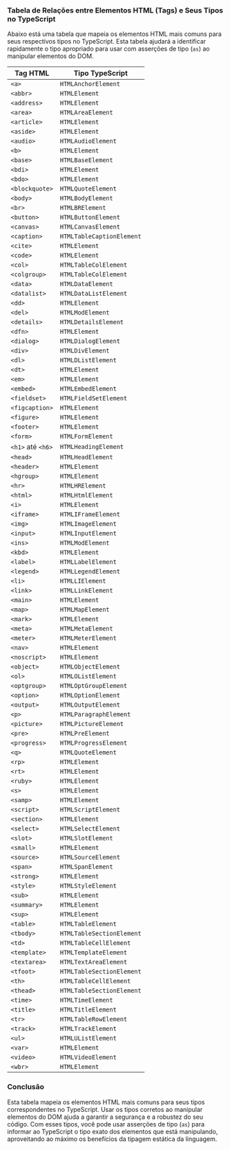 ### Tabela de Relações entre Elementos HTML (Tags) e Seus Tipos no TypeScript

Abaixo está uma tabela que mapeia os elementos HTML mais comuns para seus respectivos tipos no TypeScript. Esta tabela
ajudará a identificar rapidamente o tipo apropriado para usar com asserções de tipo (`as`) ao manipular elementos do
DOM.

| Tag HTML          | Tipo TypeScript           |
|-------------------|---------------------------|
| `<a>`             | `HTMLAnchorElement`       |
| `<abbr>`          | `HTMLElement`             |
| `<address>`       | `HTMLElement`             |
| `<area>`          | `HTMLAreaElement`         |
| `<article>`       | `HTMLElement`             |
| `<aside>`         | `HTMLElement`             |
| `<audio>`         | `HTMLAudioElement`        |
| `<b>`             | `HTMLElement`             |
| `<base>`          | `HTMLBaseElement`         |
| `<bdi>`           | `HTMLElement`             |
| `<bdo>`           | `HTMLElement`             |
| `<blockquote>`    | `HTMLQuoteElement`        |
| `<body>`          | `HTMLBodyElement`         |
| `<br>`            | `HTMLBRElement`           |
| `<button>`        | `HTMLButtonElement`       |
| `<canvas>`        | `HTMLCanvasElement`       |
| `<caption>`       | `HTMLTableCaptionElement` |
| `<cite>`          | `HTMLElement`             |
| `<code>`          | `HTMLElement`             |
| `<col>`           | `HTMLTableColElement`     |
| `<colgroup>`      | `HTMLTableColElement`     |
| `<data>`          | `HTMLDataElement`         |
| `<datalist>`      | `HTMLDataListElement`     |
| `<dd>`            | `HTMLElement`             |
| `<del>`           | `HTMLModElement`          |
| `<details>`       | `HTMLDetailsElement`      |
| `<dfn>`           | `HTMLElement`             |
| `<dialog>`        | `HTMLDialogElement`       |
| `<div>`           | `HTMLDivElement`          |
| `<dl>`            | `HTMLDListElement`        |
| `<dt>`            | `HTMLElement`             |
| `<em>`            | `HTMLElement`             |
| `<embed>`         | `HTMLEmbedElement`        |
| `<fieldset>`      | `HTMLFieldSetElement`     |
| `<figcaption>`    | `HTMLElement`             |
| `<figure>`        | `HTMLElement`             |
| `<footer>`        | `HTMLElement`             |
| `<form>`          | `HTMLFormElement`         |
| `<h1>` até `<h6>` | `HTMLHeadingElement`      |
| `<head>`          | `HTMLHeadElement`         |
| `<header>`        | `HTMLElement`             |
| `<hgroup>`        | `HTMLElement`             |
| `<hr>`            | `HTMLHRElement`           |
| `<html>`          | `HTMLHtmlElement`         |
| `<i>`             | `HTMLElement`             |
| `<iframe>`        | `HTMLIFrameElement`       |
| `<img>`           | `HTMLImageElement`        |
| `<input>`         | `HTMLInputElement`        |
| `<ins>`           | `HTMLModElement`          |
| `<kbd>`           | `HTMLElement`             |
| `<label>`         | `HTMLLabelElement`        |
| `<legend>`        | `HTMLLegendElement`       |
| `<li>`            | `HTMLLIElement`           |
| `<link>`          | `HTMLLinkElement`         |
| `<main>`          | `HTMLElement`             |
| `<map>`           | `HTMLMapElement`          |
| `<mark>`          | `HTMLElement`             |
| `<meta>`          | `HTMLMetaElement`         |
| `<meter>`         | `HTMLMeterElement`        |
| `<nav>`           | `HTMLElement`             |
| `<noscript>`      | `HTMLElement`             |
| `<object>`        | `HTMLObjectElement`       |
| `<ol>`            | `HTMLOListElement`        |
| `<optgroup>`      | `HTMLOptGroupElement`     |
| `<option>`        | `HTMLOptionElement`       |
| `<output>`        | `HTMLOutputElement`       |
| `<p>`             | `HTMLParagraphElement`    |
| `<picture>`       | `HTMLPictureElement`      |
| `<pre>`           | `HTMLPreElement`          |
| `<progress>`      | `HTMLProgressElement`     |
| `<q>`             | `HTMLQuoteElement`        |
| `<rp>`            | `HTMLElement`             |
| `<rt>`            | `HTMLElement`             |
| `<ruby>`          | `HTMLElement`             |
| `<s>`             | `HTMLElement`             |
| `<samp>`          | `HTMLElement`             |
| `<script>`        | `HTMLScriptElement`       |
| `<section>`       | `HTMLElement`             |
| `<select>`        | `HTMLSelectElement`       |
| `<slot>`          | `HTMLSlotElement`         |
| `<small>`         | `HTMLElement`             |
| `<source>`        | `HTMLSourceElement`       |
| `<span>`          | `HTMLSpanElement`         |
| `<strong>`        | `HTMLElement`             |
| `<style>`         | `HTMLStyleElement`        |
| `<sub>`           | `HTMLElement`             |
| `<summary>`       | `HTMLElement`             |
| `<sup>`           | `HTMLElement`             |
| `<table>`         | `HTMLTableElement`        |
| `<tbody>`         | `HTMLTableSectionElement` |
| `<td>`            | `HTMLTableCellElement`    |
| `<template>`      | `HTMLTemplateElement`     |
| `<textarea>`      | `HTMLTextAreaElement`     |
| `<tfoot>`         | `HTMLTableSectionElement` |
| `<th>`            | `HTMLTableCellElement`    |
| `<thead>`         | `HTMLTableSectionElement` |
| `<time>`          | `HTMLTimeElement`         |
| `<title>`         | `HTMLTitleElement`        |
| `<tr>`            | `HTMLTableRowElement`     |
| `<track>`         | `HTMLTrackElement`        |
| `<ul>`            | `HTMLUListElement`        |
| `<var>`           | `HTMLElement`             |
| `<video>`         | `HTMLVideoElement`        |
| `<wbr>`           | `HTMLElement`             |

### Conclusão

Esta tabela mapeia os elementos HTML mais comuns para seus tipos correspondentes no TypeScript. Usar os tipos corretos
ao manipular elementos do DOM ajuda a garantir a segurança e a robustez do seu código. Com esses tipos, você pode usar
asserções de tipo (`as`) para informar ao TypeScript o tipo exato dos elementos que está manipulando, aproveitando ao
máximo os benefícios da tipagem estática da linguagem.
